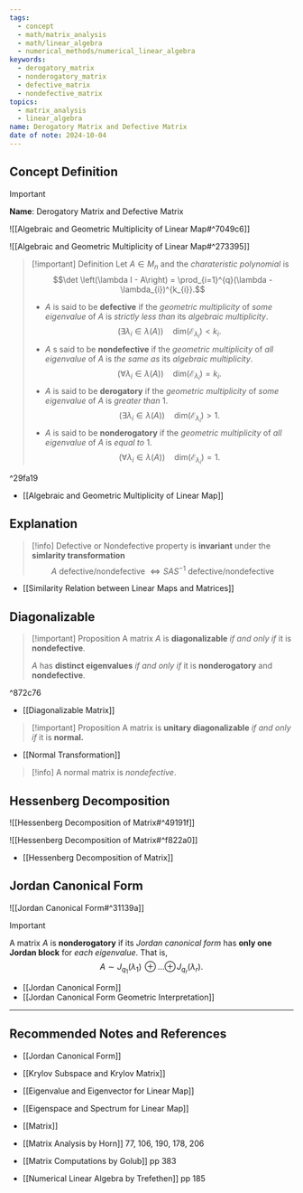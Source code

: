 ```yaml
---
tags:
  - concept
  - math/matrix_analysis
  - math/linear_algebra
  - numerical_methods/numerical_linear_algebra
keywords:
  - derogatory_matrix
  - nonderogatory_matrix
  - defective_matrix
  - nondefective_matrix
topics:
  - matrix_analysis
  - linear_algebra
name: Derogatory Matrix and Defective Matrix
date of note: 2024-10-04
---
```


## Concept Definition

>[!important]
>**Name**: Derogatory Matrix and Defective Matrix

![[Algebraic and Geometric Multiplicity of Linear Map#^7049c6]]

![[Algebraic and Geometric Multiplicity of Linear Map#^273395]]


>[!important] Definition
>Let $A\in M_{n}$ and the *charateristic polynomial* is $$\det \left(\lambda I - A\right) = \prod_{i=1}^{q}(\lambda - \lambda_{i})^{k_{i}}.$$
>
>- $A$ is said to be **defective** if the *geometric multiplicity* of *some eigenvalue* of $A$ is *strictly less than* its *algebraic multiplicity*. $$(\exists \lambda_{i}\in \lambda(A)) \quad \text{dim}(\mathcal{E}_{\lambda_{i}}) < k_{i}.$$
>- $A$ s said to be **nondefective** if the *geometric multiplicity* of *all eigenvalue* of $A$ is *the same as* its *algebraic multiplicity*.  $$(\forall \lambda_{i}\in \lambda(A)) \quad \text{dim}(\mathcal{E}_{\lambda_{i}}) = k_{i}.$$
>- $A$ is said to be **derogatory** if the *geometric multiplicity* of *some eigenvalue* of $A$ is *greater than* $1$. $$(\exists \lambda_{i}\in \lambda(A)) \quad \text{dim}(\mathcal{E}_{\lambda_{i}}) > 1.$$
>- $A$ is said to be **nonderogatory** if the *geometric multiplicity* of *all eigenvalue* of $A$ is *equal to* $1$. $$(\forall \lambda_{i}\in \lambda(A)) \quad \text{dim}(\mathcal{E}_{\lambda_{i}}) = 1.$$

^29fa19

- [[Algebraic and Geometric Multiplicity of Linear Map]]


## Explanation

>[!info]
>Defective or Nondefective property is **invariant** under the **simlarity transformation**
>$$
>A \text{ defective/nondefective } \iff SAS^{-1} \text{ defective/nondefective }
>$$

- [[Similarity Relation between Linear Maps and Matrices]]

## Diagonalizable

>[!important] Proposition
>A matrix $A$ is **diagonalizable** *if and only if* it is **nondefective**.
>
>$A$ has **distinct eigenvalues** *if and only if* it is **nonderogatory** and **nondefective**.

^872c76

- [[Diagonalizable Matrix]]

>[!important] Proposition
>A matrix is **unitary diagonalizable** *if and only if* it is **normal.**

- [[Normal Transformation]]

>[!info]
>A normal matrix is *nondefective*.

## Hessenberg Decomposition

![[Hessenberg Decomposition of Matrix#^49191f]]

![[Hessenberg Decomposition of Matrix#^f822a0]]

- [[Hessenberg Decomposition of Matrix]]

## Jordan Canonical Form

![[Jordan Canonical Form#^31139a]]

>[!important]
>A matrix $A$ is **nonderogatory** if its *Jordan canonical form* has **only one Jordan block** for *each eigenvalue*. That is, $$A \sim J_{q_{1}}(\lambda_{1})\,{\oplus}\ldots{\oplus}\,J_{q_{r}}(\lambda_{r}).$$

- [[Jordan Canonical Form]]
- [[Jordan Canonical Form Geometric Interpretation]]






-----------
##  Recommended Notes and References


- [[Jordan Canonical Form]]
- [[Krylov Subspace and Krylov Matrix]]


- [[Eigenvalue and Eigenvector for Linear Map]]
- [[Eigenspace and Spectrum for Linear Map]]
- [[Matrix]]


- [[Matrix Analysis by Horn]] 77, 106, 190, 178, 206
- [[Matrix Computations by Golub]] pp 383
- [[Numerical Linear Algebra by Trefethen]] pp 185